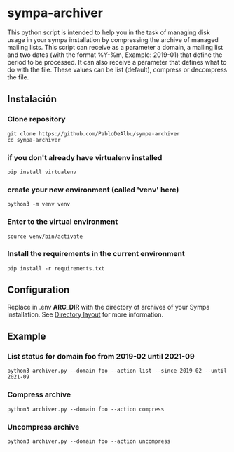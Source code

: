 # sympa-archiver

This python script is intended to help you in the task of managing disk usage in your sympa installation by compressing the archive of managed mailing lists.
This script can receive as a parameter a domain, a mailing list and two dates (with the format %Y-%m, Example: 2019-01) that define the period to be processed.
It can also receive a parameter that defines what to do with the file. These values can be list (default), compress or decompress the file.


## Instalación

### Clone repository
```
git clone https://github.com/PabloDeAlbu/sympa-archiver
cd sympa-archiver
```

### if you don't already have virtualenv installed

```
pip install virtualenv
```

### create your new environment (called 'venv' here)

```
python3 -m venv venv
```

### Enter to the virtual environment

```
source venv/bin/activate
```

### Install the requirements in the current environment

```
pip install -r requirements.txt
```

## Configuration

Replace in .env **ARC_DIR** with the directory of archives of your Sympa installation. See [Directory layout](https://www.sympa.community/manual/layout.html) for more information.

## Example

### List status for domain **foo** from 2019-02 until 2021-09
```
python3 archiver.py --domain foo --action list --since 2019-02 --until 2021-09
```


### Compress archive
```
python3 archiver.py --domain foo --action compress 
```

### Uncompress archive
```
python3 archiver.py --domain foo --action uncompress
```
